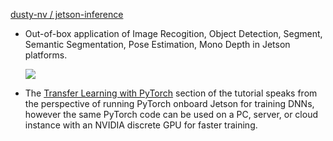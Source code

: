 
[dusty-nv / jetson-inference](https://github.com/dusty-nv/jetson-inference)

- Out-of-box application of Image Recogition, Object Detection, Segment, Semantic Segmentation, Pose Estimation, Mono Depth in Jetson platforms.

  ![](https://github.com/dusty-nv/jetson-inference/raw/dev/docs/images/deep-vision-primitives.jpg)

- The [Transfer Learning with PyTorch](https://github.com/dusty-nv/jetson-inference/blob/master/docs/pytorch-transfer-learning.md) section of the tutorial speaks from the perspective of running PyTorch onboard Jetson for training DNNs, however the same PyTorch code can be used on a PC, server, or cloud instance with an NVIDIA discrete GPU for faster training.
